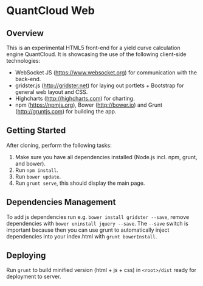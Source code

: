 # QuantCloud Web

## Overview

This is an experimental HTML5 front-end for a yield curve calculation engine QuantCloud. It is showcasing the use of the following client-side technologies:

* WebSocket JS (https://www.websocket.org) for communication with the back-end.
* gridster.js (http://gridster.net) for laying out portlets + Bootstrap for general web layout and CSS.
* Highcharts (http://highcharts.com) for charting.
* npm (https://npmjs.org), Bower (http://bower.io) and Grunt (http://gruntjs.com) for building the app.

## Getting Started

After cloning, perform the following tasks:

1. Make sure you have all dependencies installed (Node.js incl. npm, grunt, and bower).
2. Run `npm install`.
3. Run `bower update`.
4. Run `grunt serve`, this should display the main page.

## Dependencies Management

To add js dependencies run e.g. `bower install gridster --save`, remove dependencies with `bower uninstall jquery --save`.
The `--save` switch is important because then you can use grunt to automatically inject dependencies into your index.html with `grunt bowerInstall`.

## Deploying

Run `grunt` to build minified version (html + js + css) in `<root>/dist` ready for deployment to server.
